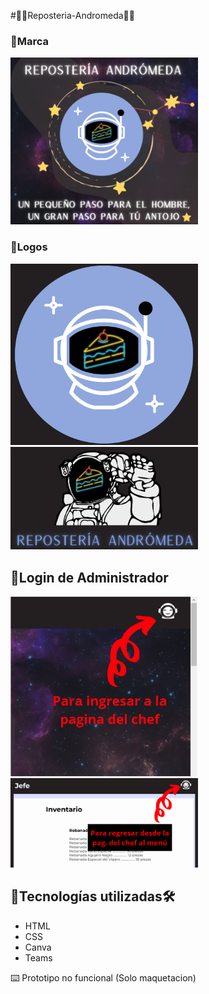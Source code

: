 #🍰🎂Reposteria-Andromeda🎂🍰

### 🧁Marca
<img src="assets/img/marca.png" alt="Marca" width="300px">


### 🧁Logos

<img src="assets/img/logo.png" alt="logo-Andromeda" width="300px">
<img src="assets/img/footer.png" alt="logo-Andromeda" width="300px">



## 🧁Login de Administrador

<img src="assets/img/Pagina del chef.png" alt="Pagina chef" width="300px">
<img src="assets/img/chef a menu.png" alt="Pagina chef" width="300px">


## 🧁Tecnologías utilizadas🛠️ 
- HTML 
- CSS
- Canva
- Teams

⌨️ Prototipo no funcional (Solo maquetacion)
